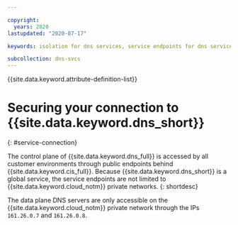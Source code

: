 ```yaml
---

copyright:
  years: 2020
lastupdated: "2020-07-17"

keywords: isolation for dns services, service endpoints for dns services, private network for dns services, network isolation in dns services, non-public routes for dns services, private connection for dns services

subcollection: dns-svcs
---
```


{{site.data.keyword.attribute-definition-list}}

# Securing your connection to {{site.data.keyword.dns_short}}
{: #service-connection}

The control plane of {{site.data.keyword.dns_full}} is accessed by all customer environments through public endpoints behind {{site.data.keyword.cis_full}}.
Because {{site.data.keyword.dns_short}} is a global service, the service endpoints are not limited to {{site.data.keyword.cloud_notm}} private networks. 
{: shortdesc}


The data plane DNS servers are only accessible on the {{site.data.keyword.cloud_notm}} private network through the IPs `161.26.0.7` and `161.26.0.8`.
 

